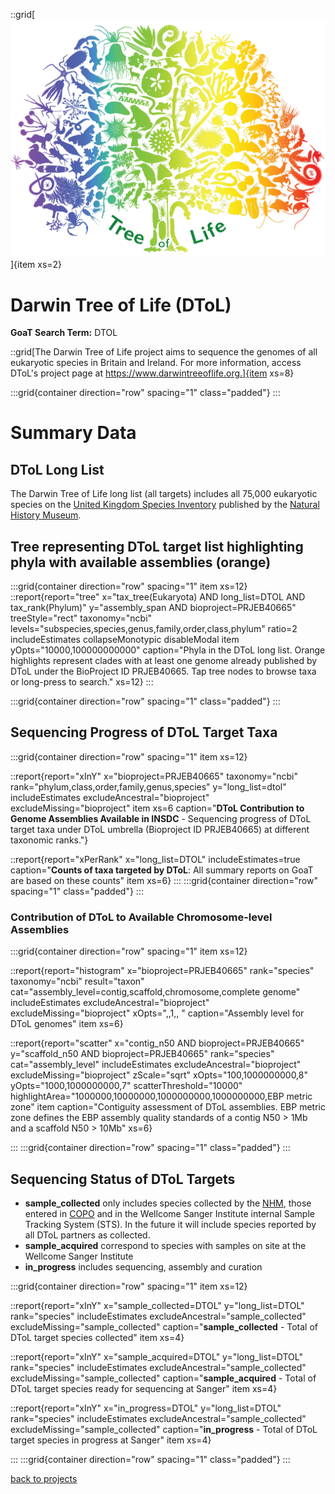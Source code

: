 ::grid[![GoaT](/static/images/tol_logo_words.png)]{item xs=2}

# Darwin Tree of Life (DToL)
**GoaT Search Term:** DTOL

::grid[The Darwin Tree of Life project aims to sequence the genomes of all eukaryotic species in Britain and Ireland. For more information, access DToL's project page at https://www.darwintreeoflife.org.]{item xs=8}

:::grid{container direction="row" spacing="1" class="padded"}
:::

# Summary Data
## DToL Long List

The Darwin Tree of Life long list (all targets) includes all 75,000 eukaryotic species on the [United Kingdom Species Inventory](https://www.gbif.org/dataset/dbaa27eb-29e7-4cbb-8eab-3f689cfce116) published by the [Natural History Museum](https://www.nhm.ac.uk/our-science/data/uk-species.html).

## Tree representing DToL target list highlighting phyla with available assemblies (orange)

:::grid{container direction="row" spacing="1" item xs=12}
::report{report="tree" x="tax_tree(Eukaryota) AND long_list=DTOL AND tax_rank(Phylum)" y="assembly_span AND bioproject=PRJEB40665" treeStyle="rect" taxonomy="ncbi" levels="subspecies,species,genus,family,order,class,phylum" ratio=2 includeEstimates collapseMonotypic disableModal item yOpts="10000,100000000000" caption="Phyla in the DToL long list. Orange highlights represent clades with at least one genome already published by DToL under the BioProject ID PRJEB40665. Tap tree nodes to browse taxa or long-press to search." xs=12}
:::

:::grid{container direction="row" spacing="1" class="padded"}
:::

## Sequencing Progress of DToL Target Taxa 

:::grid{container direction="row" spacing="1" item xs=12}

::report{report="xInY" x="bioproject=PRJEB40665" taxonomy="ncbi" rank="phylum,class,order,family,genus,species" y="long_list=dtol" includeEstimates excludeAncestral="bioproject" excludeMissing="bioproject" item xs=6 caption="**DToL Contribution to Genome Assemblies Available in INSDC**  - Sequencing progress of DToL target taxa under DToL umbrella (Bioproject ID PRJEB40665)  at different taxonomic ranks."}

::report{report="xPerRank" x="long_list=DTOL" includeEstimates=true caption="**Counts of taxa targeted by DToL**: All summary reports on GoaT are based on these counts" item xs=6}
:::
:::grid{container direction="row" spacing="1" class="padded"}
:::



### Contribution of DToL to Available Chromosome-level Assemblies

:::grid{container direction="row" spacing="1" item xs=12}

::report{report="histogram" x="bioproject=PRJEB40665" rank="species" taxonomy="ncbi" result="taxon" cat="assembly_level=contig,scaffold,chromosome,complete genome" includeEstimates excludeAncestral="bioproject" excludeMissing="bioproject" xOpts=",,1,, " caption="Assembly level for DToL genomes" item xs=6}

::report{report="scatter" x="contig_n50 AND bioproject=PRJEB40665" y="scaffold_n50 AND bioproject=PRJEB40665" rank="species" cat="assembly_level" includeEstimates excludeAncestral="bioproject" excludeMissing="bioproject" zScale="sqrt" xOpts="100,1000000000,8" yOpts="1000,1000000000,7" scatterThreshold="10000" highlightArea="1000000,10000000,1000000000,1000000000,EBP metric zone" item caption="Contiguity assessment of DToL assemblies. EBP metric zone defines the EBP assembly quality standards of a contig N50 > 1Mb and a scaffold N50 > 10Mb" xs=6}


:::
:::grid{container direction="row" spacing="1" class="padded"}
:::

## Sequencing Status of DToL Targets

* **sample_collected** only includes species collected by the [NHM](https://data.nhm.ac.uk/), those entered in [COPO](https://copo-project.org) and in the Wellcome Sanger Institute internal Sample Tracking System (STS). In the future it will include species reported by all DToL partners as collected.
* **sample_acquired** correspond to species with samples on site at the Wellcome Sanger Institute
* **in_progress** includes sequencing, assembly and curation

:::grid{container direction="row" spacing="1" item xs=12}

::report{report="xInY" x="sample_collected=DTOL" y="long_list=DTOL" rank="species" includeEstimates excludeAncestral="sample_collected" excludeMissing="sample_collected" caption="**sample_collected** - Total of DToL target species collected" item xs=4}

::report{report="xInY" x="sample_acquired=DTOL" y="long_list=DTOL" rank="species" includeEstimates excludeAncestral="sample_collected" excludeMissing="sample_collected" caption="**sample_acquired** - Total of DToL target species ready for sequencing at Sanger" item xs=4}

::report{report="xInY" x="in_progress=DTOL" y="long_list=DTOL" rank="species" includeEstimates excludeAncestral="sample_collected" excludeMissing="sample_collected" caption="**in_progress** - Total of DToL target species in progress at Sanger" item xs=4}

:::
:::grid{container direction="row" spacing="1" class="padded"}
:::

[back to projects](/projects)

